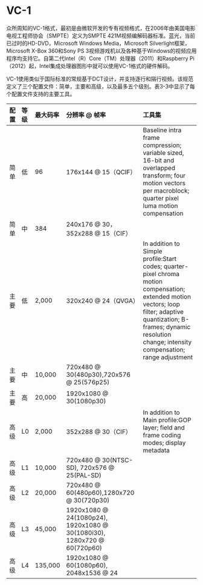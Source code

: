 # VC-1

众所周知的VC-1格式，最初是由微软开发的专有视频格式，在2006年由美国电影电视工程师协会（SMPTE）定义为SMPTE 421M视频编解码器标准。蓝光，当前已过时的HD-DVD，Microsoft Windows Media，Microsoft Silverlight框架，Microsoft X-Box 360和Sony PS 3视频游戏机以及各种基于Windows的视频应用程序均支持它。自第二代Intel（R）Core（TM）处理器（2011）和Raspberry Pi（2012）起，Intel集成处理器图形中就可以使用VC-1格式的硬件解码。

VC-1使用类似于国际标准的常规基于DCT设计，并支持逐行和隔行视频。该规范定义了三个配置文件：简单，主要和高级，以及最多五个级别。表3-3中显示了每个配置文件支持的主要工具。

| 配置 | 等级 | 最大码率 | 分辨率 @ 帧率 | 工具集 |
| :--- | :--- |  :--- |  :--- |  :--- | 
| 简单 | 低 | 96 | 176x144 @ 15（QCIF）| Baseline intra frame compression; variable sized, 16-bit and overlapped transform; four motion vectors per macroblock; quarter pixel luma motion compensation|
| 简单 | 中 | 384 | 240x176 @ 30，352x288 @ 15（CIF）| |
| 主要 | 低 | 2,000 | 320x240 @ 24（QVGA）| In addition to Simple profile:Start codes; quarter-pixel chroma motion compensation; extended motion vectors; loop filter; adaptive quantization; B-frames; dynamic resolution change; intensity compensation; range adjustment | 
| 主要 | 中 | 10,000 | 720x480 @ 30(480p30),720x576 @ 25(576p25) | |
| 主要 | 高 | 20,000 | 1920x1080 @ 30(1080p30)| |
| 高级 | L0 | 2,000 | 352x288 @ 30（CIF）| In addition to Main profile:GOP layer; field and frame coding modes; display metadata | 
| 高级 | L1 | 10,000 | 720x480 @ 30(NTSC-SD), 720x576 @ 25(PAL-SD)| |
| 高级 | L2 | 20,000 | 720x480 @ 60(480p60),1280x720 @ 30(720p30)| |
| 高级 | L3 | 45,000 | 1920x1080 @ 24(1080p24), 1920x1080 @ 30(1080i30), 1280x720 @ 60(720p60)| |
| 高级 | L4 | 135,000 | 1920x1080 @ 60(1080p60), 2048x1536 @ 24 | |